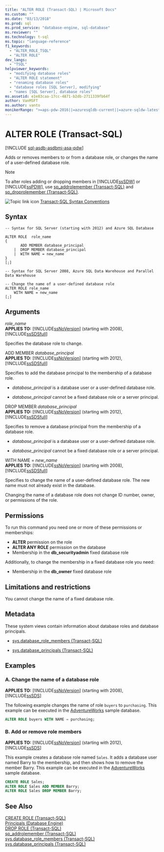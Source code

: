 ```yaml
---
title: "ALTER ROLE (Transact-SQL) | Microsoft Docs"
ms.custom: ""
ms.date: "03/13/2018"
ms.prod: sql
ms.prod_service: "database-engine, sql-database"
ms.reviewer: ""
ms.technology: t-sql
ms.topic: "language-reference"
f1_keywords: 
  - "ALTER_ROLE_TSQL"
  - "ALTER ROLE"
dev_langs: 
  - "TSQL"
helpviewer_keywords: 
  - "modifying database roles"
  - "ALTER ROLE statement"
  - "renaming database roles"
  - "database roles [SQL Server], modifying"
  - "names [SQL Server], database roles"
ms.assetid: e1e83caa-17cc-4871-b2db-2711339fb64f
author: VanMSFT
ms.author: vanto
monikerRange: ">=aps-pdw-2016||=azuresqldb-current||=azure-sqldw-latest||>=sql-server-2016||=sqlallproducts-allversions||>=sql-server-linux-2017||=azuresqldb-mi-current"
---
```

# ALTER ROLE (Transact-SQL)
[!INCLUDE [sql-asdb-asdbmi-asa-pdw](../../includes/applies-to-version/sql-asdb-asdbmi-asa-pdw.md)]

  Adds or removes members to or from a database role, or changes the name of a user-defined database role.  
  
> [!NOTE]  
>  To alter roles adding or dropping members in [!INCLUDE[ssSDW](../../includes/sssdw-md.md)] or [!INCLUDE[ssPDW](../../includes/sspdw-md.md)], use [sp_addrolemember &#40;Transact-SQL&#41;](../../relational-databases/system-stored-procedures/sp-addrolemember-transact-sql.md) and [sp_droprolemember &#40;Transact-SQL&#41;](../../relational-databases/system-stored-procedures/sp-droprolemember-transact-sql.md).  
  
 ![Topic link icon](../../database-engine/configure-windows/media/topic-link.gif "Topic link icon") [Transact-SQL Syntax Conventions](../../t-sql/language-elements/transact-sql-syntax-conventions-transact-sql.md)  
  
## Syntax  
  
```syntaxsql
-- Syntax for SQL Server (starting with 2012) and Azure SQL Database  
  
ALTER ROLE  role_name  
{  
       ADD MEMBER database_principal  
    |  DROP MEMBER database_principal  
    |  WITH NAME = new_name  
}  
[;]  
```  
  
 
```syntaxsql
-- Syntax for SQL Server 2008, Azure SQL Data Warehouse and Parallel Data Warehouse
  
-- Change the name of a user-defined database role  
ALTER ROLE role_name   
    WITH NAME = new_name  
[;]  
```  
  
## Arguments  
 *role_name*  
 **APPLIES TO:**  [!INCLUDE[ssNoVersion](../../includes/ssnoversion-md.md)] (starting with 2008), [!INCLUDE[ssSDSfull](../../includes/sssdsfull-md.md)]  
  
 Specifies the database role to change.  
  
 ADD MEMBER *database_principal*  
 **APPLIES TO:**  [!INCLUDE[ssNoVersion](../../includes/ssnoversion-md.md)] (starting with 2012), [!INCLUDE[ssSDSfull](../../includes/sssdsfull-md.md)]  
  
 Specifies to add the database principal to the membership of a database role.  
  
-   *database_principal* is a database user or a user-defined database role.  
  
-   *database_principal* cannot be a fixed database role or a server principal.  
  
DROP MEMBER *database_principal*  
 **APPLIES TO:**  [!INCLUDE[ssNoVersion](../../includes/ssnoversion-md.md)] (starting with 2012), [!INCLUDE[ssSDSfull](../../includes/sssdsfull-md.md)]  
  
 Specifies to remove a database principal from the membership of a database role.  
  
-   *database_principal* is a database user or a user-defined database role.  
  
-   *database_principal* cannot be a fixed database role or a server principal.  
  
WITH NAME = *new_name*  
 **APPLIES TO:**  [!INCLUDE[ssNoVersion](../../includes/ssnoversion-md.md)] (starting with 2008), [!INCLUDE[ssSDSfull](../../includes/sssdsfull-md.md)]  
  
 Specifies to change the name of a user-defined database role. The new name must not already exist in the database.  
  
 Changing the name of a database role does not change ID number, owner, or permissions of the role.  
  
## Permissions  
 To run this command you need one or more of these permissions or memberships:  
  
-   **ALTER** permission on the role  
-   **ALTER ANY ROLE** permission on the database  
-   Membership in the **db_securityadmin** fixed database role  
  
Additionally, to change the membership in a fixed database role you need:  
  
-   Membership in the **db_owner** fixed database role  
  
## Limitations and restrictions  
 You cannot change the name of a fixed database role.  
  
## Metadata  
 These system views contain information about database roles and database principals.  
  
-   [sys.database_role_members &#40;Transact-SQL&#41;](../../relational-databases/system-catalog-views/sys-database-role-members-transact-sql.md)  
  
-   [sys.database_principals &#40;Transact-SQL&#41;](../../relational-databases/system-catalog-views/sys-database-principals-transact-sql.md)  
  
## Examples  
  
### A. Change the name of a database role  
 **APPLIES TO:**  [!INCLUDE[ssNoVersion](../../includes/ssnoversion-md.md)] (starting with 2008), [!INCLUDE[ssSDS](../../includes/sssds-md.md)]  
  
 The following example changes the name of role `buyers` to `purchasing`.   This example can be executed in the [AdventureWorks](https://msftdbprodsamples.codeplex.com/) sample database.
  
```sql  
ALTER ROLE buyers WITH NAME = purchasing;  
```  
  
### B. Add or remove role members  
 **APPLIES TO:**  [!INCLUDE[ssNoVersion](../../includes/ssnoversion-md.md)] (starting with 2012), [!INCLUDE[ssSDS](../../includes/sssds-md.md)]  
  
 This example creates a database role named `Sales`. It adds a database user named Barry to the membership, and then shows how to remove the member Barry.   This example can be executed in the [AdventureWorks](https://msftdbprodsamples.codeplex.com/) sample database.
  
```sql  
CREATE ROLE Sales;  
ALTER ROLE Sales ADD MEMBER Barry;  
ALTER ROLE Sales DROP MEMBER Barry;  
```  
  
## See Also  
 [CREATE ROLE &#40;Transact-SQL&#41;](../../t-sql/statements/create-role-transact-sql.md)   
 [Principals &#40;Database Engine&#41;](../../relational-databases/security/authentication-access/principals-database-engine.md)   
 [DROP ROLE &#40;Transact-SQL&#41;](../../t-sql/statements/drop-role-transact-sql.md)   
 [sp_addrolemember &#40;Transact-SQL&#41;](../../relational-databases/system-stored-procedures/sp-addrolemember-transact-sql.md)   
 [sys.database_role_members &#40;Transact-SQL&#41;](../../relational-databases/system-catalog-views/sys-database-role-members-transact-sql.md)   
 [sys.database_principals &#40;Transact-SQL&#41;](../../relational-databases/system-catalog-views/sys-database-principals-transact-sql.md)  
  
  
